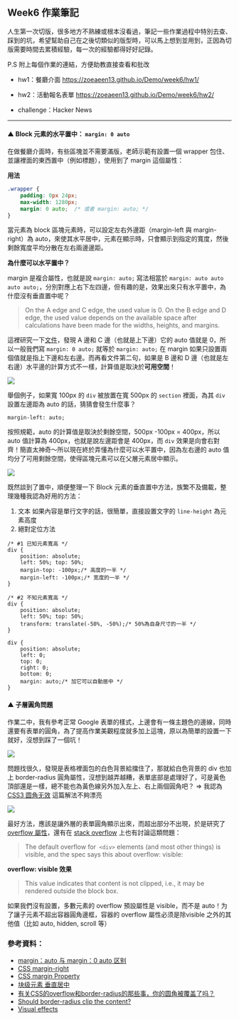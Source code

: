 ## Week6 作業筆記
人生第一次切版，很多地方不熟練或根本沒看過，筆記一些作業過程中特別去查、踩到的坑，希望幫助自己在之後切類似的版型時，可以馬上想到並用到，正因為切版需要時間去累積經驗，每一次的經驗都得好好記錄。

P.S 附上每個作業的連結，方便助教直接查看和批改

* hw1：餐廳介面  https://zoeaeen13.github.io/Demo/week6/hw1/

* hw2：活動報名表單  https://zoeaeen13.github.io/Demo/week6/hw2/

* challenge：Hacker News  

---

#### ▲ Block 元素的水平置中： `margin: 0 auto`
在做餐廳介面時，有些區塊並不需要滿版，老師示範有設置一個 wrapper 包住、並讓裡面的東西置中（例如標題），使用到了 margin 這個屬性：

**用法**
```css
.wrapper {
    padding: 0px 24px;
    max-width: 1280px;
    margin: 0 auto;  /* 或者 margin: auto; */
}
```
當元素為 block 區塊元素時，可以設定左右外邊距（margin-left 與 margin-right）為 auto，來使其水平居中，元素在顯示時，只會顯示到指定的寬度，然後剩餘寬度平均分散在左右兩邊邊距。


**為什麼可以水平置中？**

margin 是複合屬性，也就是說 `margin: auto;` 寫法相當於 `margin: auto auto auto auto;`，分別對應上右下左四邊，但有趣的是，效果出來只有水平置中，為什麼沒有垂直置中呢？

>On the A edge and C edge, the used value is 0. On the B edge and D edge, the used value depends on the available space after calculations have been made for the widths, heights, and margins.

這裡研究一下[文件](https://www.quackit.com/css/properties/css_margin-right.cfm)，發現 A 邊和 C 邊（也就是上下邊）它的 auto 值就是 0，所以一般我們寫 `margin: 0 auto;` 就等於 `margin: auto;` 在 margin 如果只設置兩個值就是指上下邊和左右邊。而再看文件第二句，如果是 B 邊和 D 邊（也就是左右邊）水平邊的計算方式不一樣，計算值是取決於**可用空間**！

![](https://i.imgur.com/hsjiDLr.png)


舉個例子，如果寬 100px 的 `div` 被放置在寬 500px 的 `section` 裡面，為其 `div` 設置左邊距為 auto 的話，猜猜會發生什麼事？
```css=
margin-left: auto;
```
按照規範，auto 的計算值是取決於剩餘空間，500px -100px = 400px，所以 auto 值計算為 400px，也就是說左邊距會是 400px，而 `div` 效果是向會右對齊！簡直太神奇～所以現在終於弄懂為什麼可以水平置中，因為左右邊的 auto 值均分了可用剩餘空間，使得區塊元素可以在父層元素居中顯示。

![](https://i.imgur.com/FGAFSP5.png)

既然談到了置中，順便整理一下 Block 元素的垂直置中方法，族繁不及備載，整理幾種我認為好用的方法：
1. 文本
如果內容是單行文字的話，很簡單，直接設置文字的 `line-height` 為元素高度
2. 絕對定位方法
```css=
/* #1 已知元素寬高 */
div {
    position: absolute; 
    left: 50%; top: 50%; 
    margin-top: -100px;/* 高度的一半 */ 
    margin-left: -100px;/* 宽度的一半 */
}

/* #2 不知元素寬高 */
div {
    position: absolute; 
    left: 50%; top: 50%; 
    transform: translate(-50%, -50%);/* 50%為自身尺寸的一半 */
}

div {
    position: absolute; 
    left: 0; 
    top: 0; 
    right: 0; 
    bottom: 0; 
    margin: auto;/* 加它可以自動居中 */
}
```

#### ▲ 子層圓角問題

作業二中，我有參考正常 Google 表單的樣式，上邊會有一條主題色的邊線，同時還要有表單的圓角，為了提高作業美觀程度就多加上這塊，原以為簡單的設置一下就好，沒想到踩了一個坑！

![](https://i.imgur.com/W3jG5Dg.png)

問題找很久，發現是表格裡面包的白色背景給擋住了，那就給白色背景的 div 也加上 border-radius 圓角屬性，沒想到越弄越糟，表單底部是處理好了，可是黃色頂部還是一樣，總不能也為黃色線另外加入左上、右上兩個圓角吧？ => 我認為 [CSS3 圆角无效](http://alfred-sun.github.io/tuliangblog/CSS3-radius-invalid/) 這篇解法不夠漂亮

![](https://i.imgur.com/JnEbm1V.png)

最好方法，應該是讓外層的表單圓角顯示出來，而超出部分不出現，於是研究了 [overflow 屬性](https://www.w3.org/TR/CSS21/visufx.html)，還有在 [stack overflow](https://stackoverflow.com/questions/8582176/should-border-radius-clip-the-content) 上也有討論這類問題：
> The default overflow for` <div>` elements (and most other things) is visible, and the spec says this about overflow: visible:

**overflow: visible 效果**
> This value indicates that content is not clipped, i.e., it may be rendered outside the block box.

如果我們沒有設置，多數元素的 overflow 預設屬性是 visible，而不是 auto！为了讓子元素不超出容器圓角邊框，容器的 overflow 屬性必须是除visible 之外的其他值（比如 auto, hidden, scroll 等）


### 參考資料：
* [margin：auto 与 margin：0 auto 区别](https://blog.csdn.net/dkmings/article/details/51661056)
* [CSS margin-right](https://www.quackit.com/css/properties/css_margin-right.cfm)
* [CSS margin Property](https://www.w3schools.com/cssref/pr_margin.asp)
* [块级元素 垂直居中](https://blog.csdn.net/dkmings/article/details/51671351)
* [有关CSS的overflow和border-radius的那些事，你的圆角被覆盖了吗？](https://www.cnblogs.com/sanshi/p/9712426.html)
* [Should border-radius clip the content?](https://stackoverflow.com/questions/8582176/should-border-radius-clip-the-content)
* [Visual effects](https://www.w3.org/TR/CSS21/visufx.html)